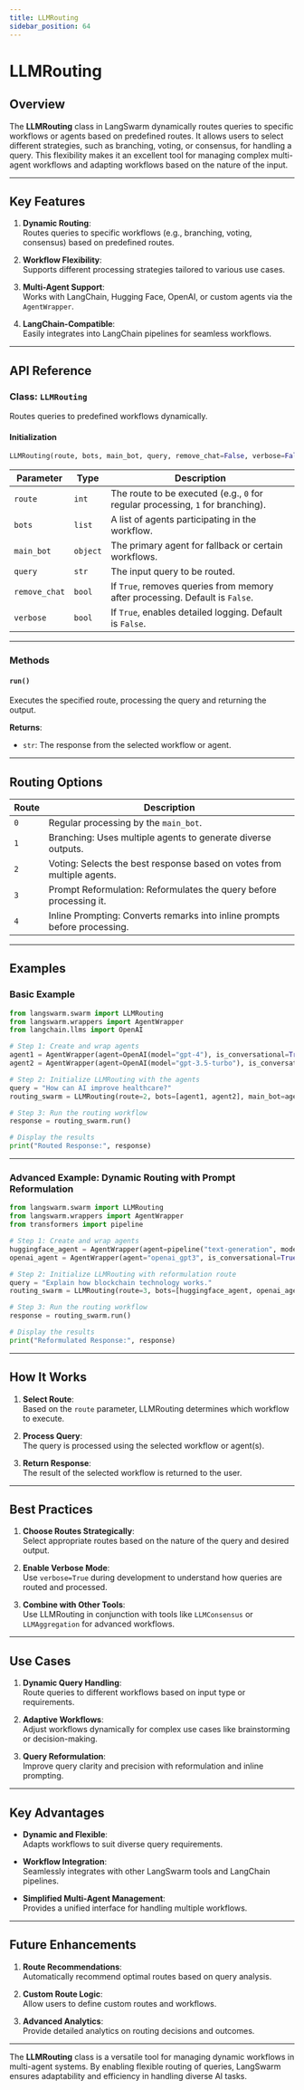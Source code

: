 ```yaml
---
title: LLMRouting
sidebar_position: 64
---
```


# **LLMRouting**

## **Overview**

The **LLMRouting** class in LangSwarm dynamically routes queries to specific workflows or agents based on predefined routes. It allows users to select different strategies, such as branching, voting, or consensus, for handling a query. This flexibility makes it an excellent tool for managing complex multi-agent workflows and adapting workflows based on the nature of the input.

---

## **Key Features**

1. **Dynamic Routing**:  
   Routes queries to specific workflows (e.g., branching, voting, consensus) based on predefined routes.

2. **Workflow Flexibility**:  
   Supports different processing strategies tailored to various use cases.

3. **Multi-Agent Support**:  
   Works with LangChain, Hugging Face, OpenAI, or custom agents via the `AgentWrapper`.

4. **LangChain-Compatible**:  
   Easily integrates into LangChain pipelines for seamless workflows.

---

## **API Reference**

### **Class: `LLMRouting`**

Routes queries to predefined workflows dynamically.

#### **Initialization**

```python
LLMRouting(route, bots, main_bot, query, remove_chat=False, verbose=False)
```

| Parameter      | Type    | Description                                                                 |
|----------------|---------|-----------------------------------------------------------------------------|
| `route`        | `int`   | The route to be executed (e.g., `0` for regular processing, `1` for branching). |
| `bots`         | `list`  | A list of agents participating in the workflow.                            |
| `main_bot`     | `object`| The primary agent for fallback or certain workflows.                       |
| `query`        | `str`   | The input query to be routed.                                              |
| `remove_chat`  | `bool`  | If `True`, removes queries from memory after processing. Default is `False`.|
| `verbose`      | `bool`  | If `True`, enables detailed logging. Default is `False`.                   |

---

### **Methods**

#### **`run()`**

Executes the specified route, processing the query and returning the output.

**Returns**:  
- `str`: The response from the selected workflow or agent.

---

## **Routing Options**

| Route | Description                                                                 |
|-------|-----------------------------------------------------------------------------|
| `0`   | Regular processing by the `main_bot`.                                       |
| `1`   | Branching: Uses multiple agents to generate diverse outputs.                |
| `2`   | Voting: Selects the best response based on votes from multiple agents.      |
| `3`   | Prompt Reformulation: Reformulates the query before processing it.          |
| `4`   | Inline Prompting: Converts remarks into inline prompts before processing.   |

---

## **Examples**

### **Basic Example**

```python
from langswarm.swarm import LLMRouting
from langswarm.wrappers import AgentWrapper
from langchain.llms import OpenAI

# Step 1: Create and wrap agents
agent1 = AgentWrapper(agent=OpenAI(model="gpt-4"), is_conversational=True)
agent2 = AgentWrapper(agent=OpenAI(model="gpt-3.5-turbo"), is_conversational=True)

# Step 2: Initialize LLMRouting with the agents
query = "How can AI improve healthcare?"
routing_swarm = LLMRouting(route=2, bots=[agent1, agent2], main_bot=agent1, query=query, verbose=True)

# Step 3: Run the routing workflow
response = routing_swarm.run()

# Display the results
print("Routed Response:", response)
```

---

### **Advanced Example: Dynamic Routing with Prompt Reformulation**

```python
from langswarm.swarm import LLMRouting
from langswarm.wrappers import AgentWrapper
from transformers import pipeline

# Step 1: Create and wrap agents
huggingface_agent = AgentWrapper(agent=pipeline("text-generation", model="gpt2"), is_conversational=False)
openai_agent = AgentWrapper(agent="openai_gpt3", is_conversational=True)  # Assuming an OpenAI agent wrapper

# Step 2: Initialize LLMRouting with reformulation route
query = "Explain how blockchain technology works."
routing_swarm = LLMRouting(route=3, bots=[huggingface_agent, openai_agent], main_bot=openai_agent, query=query)

# Step 3: Run the routing workflow
response = routing_swarm.run()

# Display the results
print("Reformulated Response:", response)
```

---

## **How It Works**

1. **Select Route**:  
   Based on the `route` parameter, LLMRouting determines which workflow to execute.

2. **Process Query**:  
   The query is processed using the selected workflow or agent(s).

3. **Return Response**:  
   The result of the selected workflow is returned to the user.

---

## **Best Practices**

1. **Choose Routes Strategically**:  
   Select appropriate routes based on the nature of the query and desired output.

2. **Enable Verbose Mode**:  
   Use `verbose=True` during development to understand how queries are routed and processed.

3. **Combine with Other Tools**:  
   Use LLMRouting in conjunction with tools like `LLMConsensus` or `LLMAggregation` for advanced workflows.

---

## **Use Cases**

1. **Dynamic Query Handling**:  
   Route queries to different workflows based on input type or requirements.

2. **Adaptive Workflows**:  
   Adjust workflows dynamically for complex use cases like brainstorming or decision-making.

3. **Query Reformulation**:  
   Improve query clarity and precision with reformulation and inline prompting.

---

## **Key Advantages**

- **Dynamic and Flexible**:  
  Adapts workflows to suit diverse query requirements.

- **Workflow Integration**:  
  Seamlessly integrates with other LangSwarm tools and LangChain pipelines.

- **Simplified Multi-Agent Management**:  
  Provides a unified interface for handling multiple workflows.

---

## **Future Enhancements**

1. **Route Recommendations**:  
   Automatically recommend optimal routes based on query analysis.

2. **Custom Route Logic**:  
   Allow users to define custom routes and workflows.

3. **Advanced Analytics**:  
   Provide detailed analytics on routing decisions and outcomes.

---

The **LLMRouting** class is a versatile tool for managing dynamic workflows in multi-agent systems. By enabling flexible routing of queries, LangSwarm ensures adaptability and efficiency in handling diverse AI tasks.

